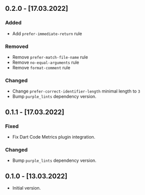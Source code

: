 ## 0.2.0 - [17.03.2022]

### Added

- Add `prefer-immediate-return` rule

### Removed

- Remove `prefer-match-file-name` rule
- Remove `no-equal-arguments` rule
- Remove `format-comment` rule

### Changed

- Change `prefer-correct-identifier-length` minimal length to `3`
- Bump `purple_lints` dependency version.


## 0.1.1 - [17.03.2022]

### Fixed

- Fix Dart Code Metrics plugin integration.

### Changed

- Bump `purple_lints` dependency version.


## 0.1.0 - [13.03.2022]

- Initial version.
